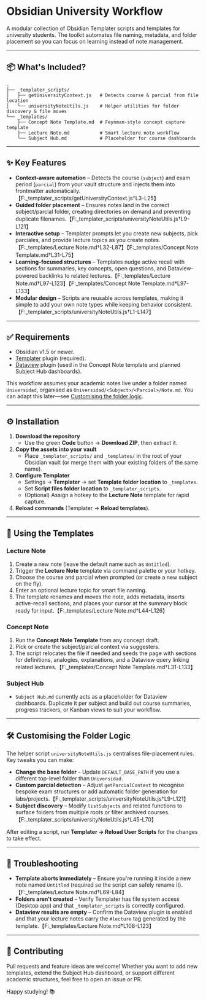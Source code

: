 # Obsidian University Workflow

A modular collection of Obsidian Templater scripts and templates for university students. The toolkit automates file naming, metadata, and folder placement so you can focus on learning instead of note management.

---

## 📦 What's Included?

```
.
├── _templater_scripts/
│   ├── getUniversityContext.js   # Detects course & parcial from file location
│   └── universityNoteUtils.js    # Helper utilities for folder discovery & file moves
└── _templates/
    ├── Concept Note Template.md  # Feynman-style concept capture template
    ├── Lecture Note.md           # Smart lecture note workflow
    └── Subject Hub.md            # Placeholder for course dashboards
```

---

## ✨ Key Features

- **Context-aware automation** – Detects the course (`subject`) and exam period (`parcial`) from your vault structure and injects them into frontmatter automatically.【F:_templater_scripts/getUniversityContext.js†L3-L25】
- **Guided folder placement** – Ensures notes land in the correct subject/parcial folder, creating directories on demand and preventing duplicate filenames.【F:_templater_scripts/universityNoteUtils.js†L9-L121】
- **Interactive setup** – Templater prompts let you create new subjects, pick parciales, and provide lecture topics as you create notes.【F:_templates/Lecture Note.md†L32-L87】【F:_templates/Concept Note Template.md†L31-L75】
- **Learning-focused structures** – Templates nudge active recall with sections for summaries, key concepts, open questions, and Dataview-powered backlinks to related lectures.【F:_templates/Lecture Note.md†L97-L123】【F:_templates/Concept Note Template.md†L97-L133】
- **Modular design** – Scripts are reusable across templates, making it simple to add your own note types while keeping behavior consistent.【F:_templater_scripts/universityNoteUtils.js†L1-L147】

---

## ✅ Requirements

- Obsidian v1.5 or newer.
- [Templater](https://github.com/SilentVoid13/Templater) plugin (required).
- [Dataview](https://github.com/blacksmithgu/obsidian-dataview) plugin (used in the Concept Note template and planned Subject Hub dashboards).

This workflow assumes your academic notes live under a folder named `Universidad`, organised as `Universidad/<Subject>/<Parcial>/Note.md`. You can adapt this later—see [Customising the folder logic](#-customising-the-folder-logic).

---

## ⚙️ Installation

1. **Download the repository**
   - Use the green **Code** button → **Download ZIP**, then extract it.
2. **Copy the assets into your vault**
   - Place `_templater_scripts/` and `_templates/` in the root of your Obsidian vault (or merge them with your existing folders of the same name).
3. **Configure Templater**
   - Settings → **Templater** → set **Template folder location** to `_templates`.
   - Set **Script files folder location** to `_templater_scripts`.
   - (Optional) Assign a hotkey to the **Lecture Note** template for rapid capture.
4. **Reload commands** (Templater → **Reload templates**).

---

## 🚀 Using the Templates

### Lecture Note
1. Create a new note (leave the default name such as `Untitled`).
2. Trigger the **Lecture Note** template via command palette or your hotkey.
3. Choose the course and parcial when prompted (or create a new subject on the fly).
4. Enter an optional lecture topic for smart file naming.
5. The template renames and moves the note, adds metadata, inserts active-recall sections, and places your cursor at the summary block ready for input.【F:_templates/Lecture Note.md†L44-L126】

### Concept Note
1. Run the **Concept Note Template** from any concept draft.
2. Pick or create the subject/parcial context via suggesters.
3. The script relocates the file if needed and seeds the page with sections for definitions, analogies, explanations, and a Dataview query linking related lectures.【F:_templates/Concept Note Template.md†L31-L133】

### Subject Hub
- `Subject Hub.md` currently acts as a placeholder for Dataview dashboards. Duplicate it per subject and build out course summaries, progress trackers, or Kanban views to suit your workflow.

---

## 🛠 Customising the Folder Logic

The helper script `universityNoteUtils.js` centralises file-placement rules. Key tweaks you can make:

- **Change the base folder** – Update `DEFAULT_BASE_PATH` if you use a different top-level folder than `Universidad`.
- **Custom parcial detection** – Adjust `getParcialContext` to recognise bespoke exam structures or add automatic folder generation for labs/projects.【F:_templater_scripts/universityNoteUtils.js†L9-L121】
- **Subject discovery** – Modify `listSubjects` and related functions to surface folders from multiple roots or filter archived courses.【F:_templater_scripts/universityNoteUtils.js†L45-L70】

After editing a script, run **Templater → Reload User Scripts** for the changes to take effect.

---

## 🤔 Troubleshooting

- **Template aborts immediately** – Ensure you're running it inside a new note named `Untitled` (required so the script can safely rename it).【F:_templates/Lecture Note.md†L69-L84】
- **Folders aren't created** – Verify Templater has file system access (Desktop app) and that `_templater_scripts` is correctly configured.
- **Dataview results are empty** – Confirm the Dataview plugin is enabled and that your lecture notes carry the `#lecture` tag generated by the template.【F:_templates/Lecture Note.md†L108-L123】

---

## 🤝 Contributing

Pull requests and feature ideas are welcome! Whether you want to add new templates, extend the Subject Hub dashboard, or support different academic structures, feel free to open an issue or PR.

Happy studying! 📚
